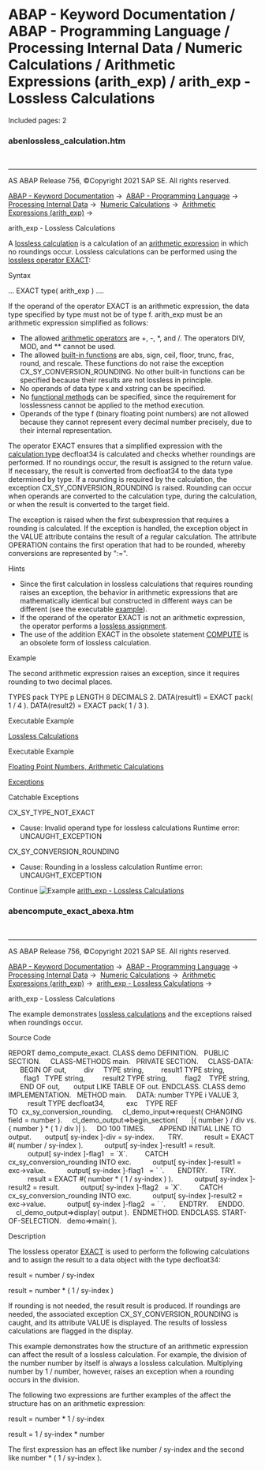 # ABAP - Keyword Documentation / ABAP - Programming Language / Processing Internal Data / Numeric Calculations / Arithmetic Expressions (arith_exp) / arith_exp - Lossless Calculations

Included pages: 2


### abenlossless_calculation.htm

  

* * *

AS ABAP Release 756, ©Copyright 2021 SAP SE. All rights reserved.

[ABAP - Keyword Documentation](https://help.sap.com/doc/abapdocu_756_index_htm/7.56/en-US/abenabap.htm) →  [ABAP - Programming Language](https://help.sap.com/doc/abapdocu_756_index_htm/7.56/en-US/abenabap_reference.htm) →  [Processing Internal Data](https://help.sap.com/doc/abapdocu_756_index_htm/7.56/en-US/abenabap_data_working.htm) →  [Numeric Calculations](https://help.sap.com/doc/abapdocu_756_index_htm/7.56/en-US/abencompute_expressions.htm) →  [Arithmetic Expressions (arith\_exp)](https://help.sap.com/doc/abapdocu_756_index_htm/7.56/en-US/abapcompute_arith.htm) → 

arith\_exp - Lossless Calculations

A [lossless calculation](https://help.sap.com/doc/abapdocu_756_index_htm/7.56/en-US/abenlossless_calculation_glosry.htm "Glossary Entry") is a calculation of an [arithmetic expression](https://help.sap.com/doc/abapdocu_756_index_htm/7.56/en-US/abenarithmetic_expression_glosry.htm "Glossary Entry") in which no roundings occur. Lossless calculations can be performed using the [lossless operator EXACT](https://help.sap.com/doc/abapdocu_756_index_htm/7.56/en-US/abenconstructor_expression_exact.htm):

Syntax

... EXACT type( arith\_exp ) ....

If the operand of the operator EXACT is an arithmetic expression, the data type specified by type must not be of type f. arith\_exp must be an arithmetic expression simplified as follows:

-   The allowed [arithmetic operators](https://help.sap.com/doc/abapdocu_756_index_htm/7.56/en-US/abenarithmetic_operator_glosry.htm "Glossary Entry") are +, \-, \*, and /. The operators DIV, MOD, and \*\* cannot be used.
-   The allowed [built-in functions](https://help.sap.com/doc/abapdocu_756_index_htm/7.56/en-US/abenbuiltin_function_glosry.htm "Glossary Entry") are abs, sign, ceil, floor, trunc, frac, round, and rescale. These functions do not raise the exception CX\_SY\_CONVERSION\_ROUNDING. No other built-in functions can be specified because their results are not lossless in principle.
-   No operands of data type x and xstring can be specified.
-   No [functional methods](https://help.sap.com/doc/abapdocu_756_index_htm/7.56/en-US/abenfunctional_method_glosry.htm "Glossary Entry") can be specified, since the requirement for losslessness cannot be applied to the method execution.
-   Operands of the type f (binary floating point numbers) are not allowed because they cannot represent every decimal number precisely, due to their internal representation.

The operator EXACT ensures that a simplified expression with the [calculation type](https://help.sap.com/doc/abapdocu_756_index_htm/7.56/en-US/abencalculation_type_glosry.htm "Glossary Entry") decfloat34 is calculated and checks whether roundings are performed. If no roundings occur, the result is assigned to the return value. If necessary, the result is converted from decfloat34 to the data type determined by type. If a rounding is required by the calculation, the exception CX\_SY\_CONVERSION\_ROUNDING is raised. Rounding can occur when operands are converted to the calculation type, during the calculation, or when the result is converted to the target field.

The exception is raised when the first subexpression that requires a rounding is calculated. If the exception is handled, the exception object in the VALUE attribute contains the result of a regular calculation. The attribute OPERATION contains the first operation that had to be rounded, whereby conversions are represented by ":=".

Hints

-   Since the first calculation in lossless calculations that requires rounding raises an exception, the behavior in arithmetic expressions that are mathematically identical but constructed in different ways can be different (see the executable [example](https://help.sap.com/doc/abapdocu_756_index_htm/7.56/en-US/abencompute_exact_abexa.htm)).
-   If the operand of the operator EXACT is not an arithmetic expression, the operator performs a [lossless assignment](https://help.sap.com/doc/abapdocu_756_index_htm/7.56/en-US/abenlossless_assignment_glosry.htm "Glossary Entry").
-   The use of the addition EXACT in the obsolete statement [COMPUTE](https://help.sap.com/doc/abapdocu_756_index_htm/7.56/en-US/abapcompute.htm) is an obsolete form of lossless calculation.

Example

The second arithmetic expression raises an exception, since it requires rounding to two decimal places.

TYPES pack TYPE p LENGTH 8 DECIMALS 2.
DATA(result1) = EXACT pack( 1 / 4 ).
DATA(result2) = EXACT pack( 1 / 3 ).

Executable Example

[Lossless Calculations](https://help.sap.com/doc/abapdocu_756_index_htm/7.56/en-US/abencompute_exact_abexa.htm)

Executable Example

[Floating Point Numbers, Arithmetic Calculations](https://help.sap.com/doc/abapdocu_756_index_htm/7.56/en-US/abenfloating_point_numbers_abexa.htm)

[Exceptions](https://help.sap.com/doc/abapdocu_756_index_htm/7.56/en-US/abenabap_language_exceptions.htm)

Catchable Exceptions

CX\_SY\_TYPE\_NOT\_EXACT

-   Cause: Invalid operand type for lossless calculations
    Runtime error: UNCAUGHT\_EXCEPTION

CX\_SY\_CONVERSION\_ROUNDING

-   Cause: Rounding in a lossless calculation
    Runtime error: UNCAUGHT\_EXCEPTION

Continue
![Example](exa.gif "Example") [arith\_exp - Lossless Calculations](https://help.sap.com/doc/abapdocu_756_index_htm/7.56/en-US/abencompute_exact_abexa.htm)


### abencompute_exact_abexa.htm

  

* * *

AS ABAP Release 756, ©Copyright 2021 SAP SE. All rights reserved.

[ABAP - Keyword Documentation](https://help.sap.com/doc/abapdocu_756_index_htm/7.56/en-US/abenabap.htm) →  [ABAP - Programming Language](https://help.sap.com/doc/abapdocu_756_index_htm/7.56/en-US/abenabap_reference.htm) →  [Processing Internal Data](https://help.sap.com/doc/abapdocu_756_index_htm/7.56/en-US/abenabap_data_working.htm) →  [Numeric Calculations](https://help.sap.com/doc/abapdocu_756_index_htm/7.56/en-US/abencompute_expressions.htm) →  [Arithmetic Expressions (arith\_exp)](https://help.sap.com/doc/abapdocu_756_index_htm/7.56/en-US/abapcompute_arith.htm) →  [arith\_exp - Lossless Calculations](https://help.sap.com/doc/abapdocu_756_index_htm/7.56/en-US/abenlossless_calculation.htm) → 

arith\_exp - Lossless Calculations

The example demonstrates [lossless calculations](https://help.sap.com/doc/abapdocu_756_index_htm/7.56/en-US/abenlossless_calculation_glosry.htm "Glossary Entry") and the exceptions raised when roundings occur.

Source Code

REPORT demo\_compute\_exact.
CLASS demo DEFINITION.
  PUBLIC SECTION.
    CLASS-METHODS main.
  PRIVATE SECTION.
    CLASS-DATA:
      BEGIN OF out,
        div     TYPE string,
        result1 TYPE string,
        flag1   TYPE string,
        result2 TYPE string,
        flag2    TYPE string,
      END OF out,
      output LIKE TABLE OF out.
ENDCLASS.
CLASS demo IMPLEMENTATION.
  METHOD main.
    DATA: number TYPE i VALUE 3,
          result TYPE decfloat34,
          exc    TYPE REF TO  cx\_sy\_conversion\_rounding.
    cl\_demo\_input=>request( CHANGING field = number ).
    cl\_demo\_output=>begin\_section(
      |{ number } / div vs. { number } \* ( 1 / div )| ).
    DO 100 TIMES.
      APPEND INITIAL LINE TO output.
      output\[ sy-index \]-div = sy-index.
      TRY.
          result = EXACT #( number / sy-index ).
          output\[ sy-index \]-result1 = result.
          output\[ sy-index \]-flag1   = \`X\`.
        CATCH cx\_sy\_conversion\_rounding INTO exc.
          output\[ sy-index \]-result1 = exc->value.
          output\[ sy-index \]-flag1   = \` \`.
      ENDTRY.
      TRY.
          result = EXACT #( number \* ( 1 / sy-index ) ).
          output\[ sy-index \]-result2 = result.
          output\[ sy-index \]-flag2   = \`X\`.
        CATCH cx\_sy\_conversion\_rounding INTO exc.
          output\[ sy-index \]-result2 = exc->value.
          output\[ sy-index \]-flag2   = \` \`.
      ENDTRY.
    ENDDO.
    cl\_demo\_output=>display( output ).  ENDMETHOD.
ENDCLASS.
START-OF-SELECTION.
  demo=>main( ).

Description

The lossless operator [EXACT](https://help.sap.com/doc/abapdocu_756_index_htm/7.56/en-US/abenconstructor_expression_exact.htm) is used to perform the following calculations and to assign the result to a data object with the type decfloat34:

result = number / sy-index

result = number \* ( 1 / sy-index )

If rounding is not needed, the result result is produced. If roundings are needed, the associated exception CX\_SY\_CONVERSION\_ROUNDING is caught, and its attribute VALUE is displayed. The results of lossless calculations are flagged in the display.

This example demonstrates how the structure of an arithmetic expression can affect the result of a lossless calculation. For example, the division of the number number by itself is always a lossless calculation. Multiplying number by 1 / number, however, raises an exception when a rounding occurs in the division.

The following two expressions are further examples of the affect the structure has on an arithmetic expression:

result = number \* 1 / sy-index

result = 1 / sy-index \* number

The first expression has an effect like number / sy-index and the second like number \* ( 1 / sy-index ).
